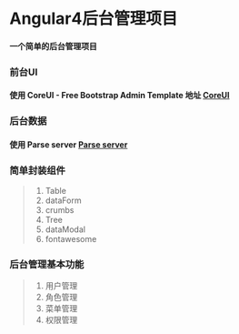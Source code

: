 # Angular4后台管理项目

#### 一个简单的后台管理项目

### 前台UI

#### 使用 CoreUI - Free Bootstrap Admin Template 地址 [CoreUI](https://github.com/mrholek/CoreUI-Free-Bootstrap-Admin-Template)


### 后台数据

#### 使用 Parse server [Parse server](http://parseplatform.org/)  

### 简单封装组件

> 1. Table
> 2. dataForm
> 3. crumbs
> 4. Tree
> 5. dataModal
> 6. fontawesome

### 后台管理基本功能

> 1. 用户管理
> 2. 角色管理
> 3. 菜单管理
> 4. 权限管理

